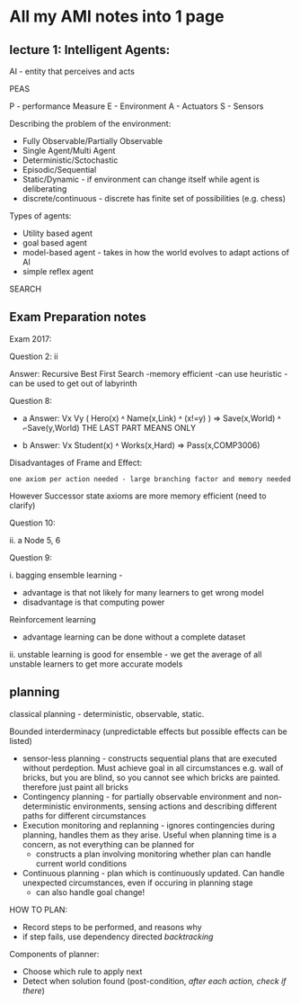 # All my AMI notes into 1 page

## lecture 1: Intelligent Agents:

AI - entity that perceives and acts

PEAS

P - performance Measure
E - Environment
A - Actuators
S - Sensors

Describing the problem of the environment:

* Fully Observable/Partially Observable
* Single Agent/Multi Agent
* Deterministic/Sctochastic
* Episodic/Sequential
* Static/Dynamic - if environment can change itself while agent is deliberating
* discrete/continuous - discrete has finite set of possibilities (e.g. chess)

Types of agents:
* Utility based agent
* goal based agent
* model-based agent - takes in how the world evolves to adapt actions of AI
* simple reflex agent

SEARCH



## Exam Preparation notes

Exam 2017:

Question 2: ii

Answer: Recursive Best First Search
        -memory efficient
        -can use heuristic
        -can be used to get out of labyrinth


Question 8:

* a Answer: Vx Vy ( Hero(x) ˄ Name(x,Link) ˄ (x!=y) ) => Save(x,World) ˄ ⌐Save(y,World) THE LAST PART MEANS ONLY

* b Answer: Vx Student(x) ˄ Works(x,Hard) => Pass(x,COMP3006)

Disadvantages of Frame and Effect:

    one axiom per action needed - large branching factor and memory needed


However Successor state axioms are more memory efficient (need to clarify)


Question 10:

ii. a Node 5, 6

Question 9:

i. bagging ensemble learning - 
* advantage is that not likely for many learners to get wrong model
* disadvantage is that computing power

Reinforcement learning
* advantage learning can be done without a complete dataset
        

ii. unstable learning is good for ensemble - we get the average of all unstable learners to get more accurate models



## planning

classical planning - deterministic, observable, static.

Bounded interderminacy (unpredictable effects but possible effects can be listed)

* sensor-less planning - constructs sequential plans that are executed without perdeption. Must achieve goal in all circumstances
e.g. wall of bricks, but you are blind, so you cannot see which bricks are painted. therefore just paint all bricks
* Contingency planning - for partially observable environment and non-deterministic environments, sensing actions and describing different paths for different circumstances
* Execution monitoring and replanning - ignores contingencies during planning, handles them as they arise. Useful when planning time is a concern, as not everything can be planned for
    * constructs a plan involving monitoring whether plan can handle current world conditions
* Continuous planning - plan which is continuously updated. Can handle unexpected circumstances, even if occuring in planning stage
    * can also handle goal change!


HOW TO PLAN:
* Record steps to be performed, and reasons why
* if step fails, use dependency directed *backtracking*

Components of planner:
* Choose which rule to apply next
* Detect when solution found (post-condition, *after each action, check if there*)